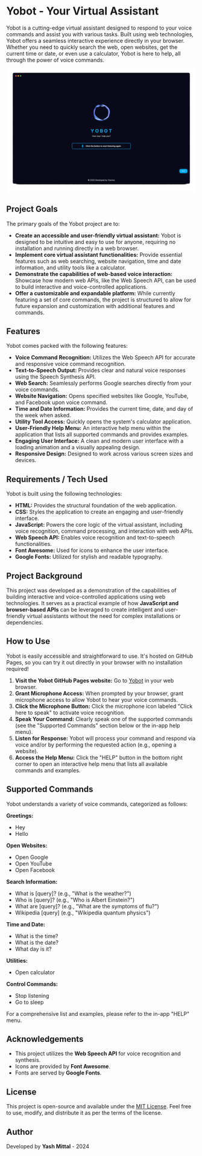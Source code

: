 # Yobot - Your Virtual Assistant

Yobot is a cutting-edge virtual assistant designed to respond to your voice commands and assist you with various tasks. Built using web technologies, Yobot offers a seamless interactive experience directly in your browser. Whether you need to quickly search the web, open websites, get the current time or date, or even use a calculator, Yobot is here to help, all through the power of voice commands.

![GIF Preview](UIpreview.gif)

## Project Goals

The primary goals of the Yobot project are to:

*   **Create an accessible and user-friendly virtual assistant:** Yobot is designed to be intuitive and easy to use for anyone, requiring no installation and running directly in a web browser.
*   **Implement core virtual assistant functionalities:** Provide essential features such as web searching, website navigation, time and date information, and utility tools like a calculator.
*   **Demonstrate the capabilities of web-based voice interaction:** Showcase how modern web APIs, like the Web Speech API, can be used to build interactive and voice-controlled applications.
*   **Offer a customizable and expandable platform:** While currently featuring a set of core commands, the project is structured to allow for future expansion and customization with additional features and commands.

## Features

Yobot comes packed with the following features:

*   **Voice Command Recognition:** Utilizes the Web Speech API for accurate and responsive voice command recognition.
*   **Text-to-Speech Output:** Provides clear and natural voice responses using the Speech Synthesis API.
*   **Web Search:** Seamlessly performs Google searches directly from your voice commands.
*   **Website Navigation:** Opens specified websites like Google, YouTube, and Facebook upon voice command.
*   **Time and Date Information:** Provides the current time, date, and day of the week when asked.
*   **Utility Tool Access:** Quickly opens the system's calculator application.
*   **User-Friendly Help Menu:** An interactive help menu within the application that lists all supported commands and provides examples.
*   **Engaging User Interface:** A clean and modern user interface with a loading animation and a visually appealing design.
*   **Responsive Design:** Designed to work across various screen sizes and devices.

## Requirements / Tech Used

Yobot is built using the following technologies:

*   **HTML:** Provides the structural foundation of the web application.
*   **CSS:** Styles the application to create an engaging and user-friendly interface.
*   **JavaScript:** Powers the core logic of the virtual assistant, including voice recognition, command processing, and interaction with web APIs.
*   **Web Speech API:** Enables voice recognition and text-to-speech functionalities.
*   **Font Awesome:** Used for icons to enhance the user interface.
*   **Google Fonts:** Utilized for stylish and readable typography.

## Project Background

This project was developed as a demonstration of the capabilities of building interactive and voice-controlled applications using web technologies. It serves as a practical example of how **JavaScript and browser-based APIs** can be leveraged to create intelligent and user-friendly virtual assistants without the need for complex installations or dependencies.

## How to Use

Yobot is easily accessible and straightforward to use.  It's hosted on GitHub Pages, so you can try it out directly in your browser with no installation required!

1.  **Visit the Yobot GitHub Pages website:**  Go to [Yobot](https://yashmittalz.github.io/yobot) in your web browser.
2.  **Grant Microphone Access:** When prompted by your browser, grant microphone access to allow Yobot to hear your voice commands.
3.  **Click the Microphone Button:** Click the microphone icon labeled "Click here to speak" to activate voice recognition.
4.  **Speak Your Command:** Clearly speak one of the supported commands (see the "Supported Commands" section below or the in-app help menu).
5.  **Listen for Response:** Yobot will process your command and respond via voice and/or by performing the requested action (e.g., opening a website).
6.  **Access the Help Menu:** Click the "HELP" button in the bottom right corner to open an interactive help menu that lists all available commands and examples.

## Supported Commands

Yobot understands a variety of voice commands, categorized as follows:

**Greetings:**

*   Hey
*   Hello

**Open Websites:**

*   Open Google
*   Open YouTube
*   Open Facebook

**Search Information:**

*   What is \[query]? (e.g., "What is the weather?")
*   Who is \[query]? (e.g., "Who is Albert Einstein?")
*   What are \[query]? (e.g., "What are the symptoms of flu?")
*   Wikipedia \[query] (e.g., "Wikipedia quantum physics")

**Time and Date:**

*   What is the time?
*   What is the date?
*   What day is it?

**Utilities:**

*   Open calculator

**Control Commands:**

*   Stop listening
*   Go to sleep

For a comprehensive list and examples, please refer to the in-app "HELP" menu.

## Acknowledgements

*   This project utilizes the **Web Speech API** for voice recognition and synthesis.
*   Icons are provided by **Font Awesome**.
*   Fonts are served by **Google Fonts**.

## License

This project is open-source and available under the [MIT License](LICENSE). Feel free to use, modify, and distribute it as per the terms of the license.

## Author

Developed by **Yash Mittal** - 2024

